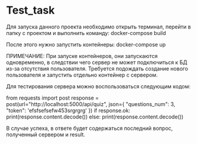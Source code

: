 # Test_task
Для запуска данного проекта необходимо открыть терминал, перейти в папку с проектом и выполнить команду:
docker-compose build

После этого нужно запустить контейнеры:
docker-compose up

ПРИМЕЧАНИЕ:
При запуске контейнеров, они запускаются одновременно, в следствии чего сервер не может подключиться к БД из-за отсутствия пользователя.
Требуется подождать создание нового пользователя и запустить отдельно контейнер с сервером.


Для тестирования сервера можно воспользоваться следующим кодом:

from requests import post
response = post(url="http://localhost:5000/api/quiz", json={
    "questions_num": 3,
    "token": 'efsfsefsefw453srgrgrg'
})
if response.ok:
    print(response.content.decode())
else:
    print(response.content.decode())

В случае успеха, в ответе будет содержаться последний вопрос, полученный сервером и result.

